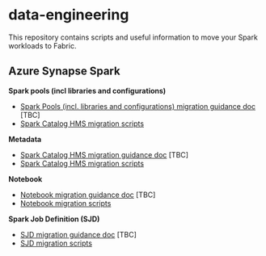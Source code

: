 # data-engineering

This repository contains scripts and useful information to move your Spark workloads to Fabric.

## Azure Synapse Spark

**Spark pools (incl libraries and configurations)**
- [Spark Pools (incl. libraries and configurations) migration guidance doc]() [TBC]
- [Spark Catalog HMS migration scripts](/spark-pools)

**Metadata**

- [Spark Catalog HMS migration guidance doc]() [TBC]
- [Spark Catalog HMS migration scripts](/spark-metadata/hms-migration)

**Notebook**

- [Notebook migration guidance doc]() [TBC]
- [Notebook migration scripts](/spark-notebooks)

**Spark Job Definition (SJD)**

- [SJD migration guidance doc]() [TBC]
- [SJD migration scripts](/spark-jobs)


